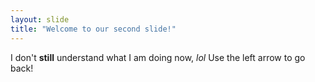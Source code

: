 ```yaml
---
layout: slide
title: "Welcome to our second slide!"
---
```

I don't **still** understand what I am doing now, *lol*
Use the left arrow to go back!
